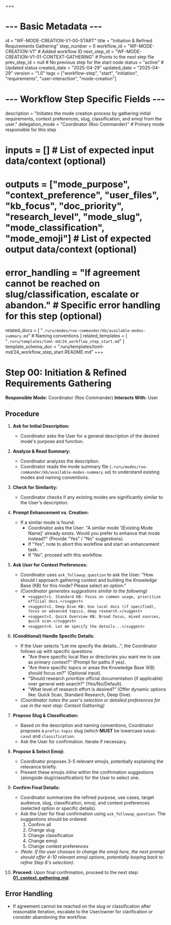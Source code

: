+++
# --- Basic Metadata ---
id = "WF-MODE-CREATION-V1-00-START"
title = "Initiation & Refined Requirements Gathering"
step_number = 0
workflow_id = "WF-MODE-CREATION-V1" # Added workflow ID
next_step_id = "WF-MODE-CREATION-V1-01-CONTEXT-GATHERING" # Points to the next step file
prev_step_id = null # No previous step for the start node
status = "active" # Updated status
created_date = "2025-04-29"
updated_date = "2025-04-29"
version = "1.0"
tags = ["workflow-step", "start", "initiation", "requirements", "user-interaction", "mode-creation"]

# --- Workflow Step Specific Fields ---
description = "Initiates the mode creation process by gathering initial requirements, context preferences, slug, classification, and emoji from the user."
delegation_mode = "Coordinator (Roo Commander)" # Primary mode responsible for this step
# inputs = [] # List of expected input data/context (optional)
# outputs = ["mode_purpose", "context_preference", "user_files", "kb_focus", "doc_priority", "research_level", "mode_slug", "mode_classification", "mode_emoji"] # List of expected output data/context (optional)
# error_handling = "If agreement cannot be reached on slug/classification, escalate or abandon." # Specific error handling for this step (optional)
related_docs = [
    "`.ruru/modes/roo-commander/kb/available-modes-summary.md`" # Naming conventions
]
related_templates = [
    "`.ruru/templates/toml-md/24_workflow_step_start.md`"
]
template_schema_doc = ".ruru/templates/toml-md/24_workflow_step_start.README.md"
+++

# Step 00: Initiation & Refined Requirements Gathering

**Responsible Mode:** Coordinator (Roo Commander)
**Interacts With:** User

## Procedure

1.  **Ask for Initial Description:**
    *   Coordinator asks the User for a general description of the desired mode's purpose and function.

2.  **Analyze & Read Summary:**
    *   Coordinator analyzes the description.
    *   Coordinator reads the mode summary file (`.ruru/modes/roo-commander/kb/available-modes-summary.md`) to understand existing modes and naming conventions.

3.  **Check for Similarity:**
    *   Coordinator checks if any existing modes are significantly similar to the User's description.

4.  **Prompt Enhancement vs. Creation:**
    *   If a similar mode is found:
        *   Coordinator asks the User: "A similar mode '[Existing Mode Name]' already exists. Would you prefer to enhance that mode instead?" (Provide "Yes" / "No" suggestions).
        *   If "Yes", note to abort this workflow and start an enhancement task.
        *   If "No", proceed with this workflow.

5.  **Ask User for Context Preferences:**
    *   Coordinator uses `ask_followup_question` to ask the User: "How should I approach gathering context and building the Knowledge Base (KB) for this mode? Please select an option:"
    *   *(Coordinator generates suggestions similar to the following)*
        *   `<suggest>1. Standard KB: Focus on common usage, prioritize official docs.</suggest>`
        *   `<suggest>2. Deep Dive KB: Use local docs (if specified), focus on advanced topics, deep research.</suggest>`
        *   `<suggest>3. Quick Overview KB: Broad focus, mixed sources, quick scan.</suggest>`
        *   `<suggest>4. Let me specify the details...</suggest>`

6.  **(Conditional) Handle Specific Details:**
    *   If the User selects "Let me specify the details...", the Coordinator follows up with specific questions:
        *   "Are there specific local files or directories you want me to use as primary context?" (Prompt for paths if yes).
        *   "Are there specific topics or areas the Knowledge Base (KB) should focus on?" (Optional input).
        *   "Should research prioritize official documentation (if applicable) over general web search?" (Yes/No/Default).
        *   "What level of research effort is desired?" (Offer dynamic options like: Quick Scan, Standard Research, Deep Dive).
    *   *(Coordinator notes the user's selection or detailed preferences for use in the next step: Context Gathering)*

7.  **Propose Slug & Classification:**
    *   Based on the description and naming conventions, Coordinator proposes a `prefix-topic` slug (which **MUST** be lowercase `kebab-case`) and `classification`.
    *   Ask the User for confirmation. Iterate if necessary.

8.  **Propose & Select Emoji:**
    *   Coordinator proposes 3-5 relevant emojis, potentially explaining the relevance briefly.
    *   Present these emojis *inline* within the confirmation suggestions (alongside slug/classification) for the User to select one.

9.  **Confirm Final Details:**
    *   Coordinator summarizes the refined purpose, use cases, target audience, slug, classification, emoji, and context preferences (selected option or specific details).
    *   Ask the User for final confirmation using `ask_followup_question`. The suggestions should be ordered:
        1.  Confirm all
        2.  Change slug
        3.  Change classification
        4.  Change emoji
        5.  Change context preferences
    *   *(Note: If the user chooses to change the emoji here, the next prompt should offer 4-10 relevant emoji options, potentially looping back to refine Step 8's selection)*.

10. **Proceed:** Upon final confirmation, proceed to the next step: **[01_context_gathering.md](./01_context_gathering.md)**.

## Error Handling
*   If agreement cannot be reached on the slug or classification after reasonable iteration, escalate to the User/owner for clarification or consider abandoning the workflow.